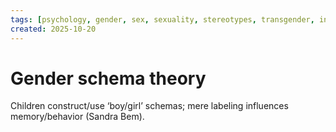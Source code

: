 ```yaml
---
tags: [psychology, gender, sex, sexuality, stereotypes, transgender, intersex, orientation, sexism, masculinity, STEM]
created: 2025-10-20
---
```

# Gender schema theory

Children construct/use ‘boy/girl’ schemas; mere labeling influences memory/behavior (Sandra Bem).
